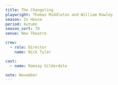 ```yaml
---
title: The Changeling
playwright: Thomas Middleton and William Rowley
season: In House
period: Autumn
season_sort: 70
venue: New Theatre

crew:
  - role: Director
    name: Nick Tyler

cast: 
  - name: Ramsay Gilderdale

note: November
---
```


